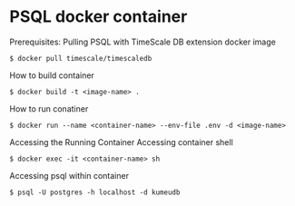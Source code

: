 # PSQL docker container

Prerequisites:
Pulling PSQL with TimeScale DB extension docker image
```
$ docker pull timescale/timescaledb
```
How to build container
```
$ docker build -t <image-name> .
```

How to run conatiner
```
$ docker run --name <container-name> --env-file .env -d <image-name>
```



Accessing the Running Container
Accessing container shell
```
$ docker exec -it <container-name> sh
```
Accessing psql within container
```
$ psql -U postgres -h localhost -d kumeudb
```



